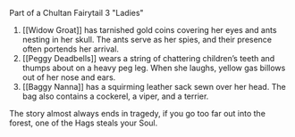 Part of a Chultan Fairytail
3 "Ladies"

1. [[Widow Groat]]
has tarnished gold coins covering her eyes and ants nesting in her skull. The ants serve as her spies, and their presence often portends her arrival.
2. [[Peggy Deadbells]]
wears a string of chattering children’s teeth and thumps about on a heavy peg leg. When she laughs, yellow gas billows out of her nose and ears.
3. [[Baggy Nanna]]
has a squirming leather sack sewn over her head. The bag also contains a cockerel, a viper, and a terrier.

The story almost always ends in tragedy, if you go too far out into the forest, one of the Hags steals your Soul.